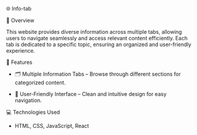 
🌐 Info-tab

📖 Overview

This website provides diverse information across multiple tabs, allowing users to navigate seamlessly and access relevant content efficiently. Each tab is dedicated to a specific topic, ensuring an organized and user-friendly experience.

🔑 Features

 - 🗂️ Multiple Information Tabs – Browse through different sections for categorized content.

 - 🎨 User-Friendly Interface – Clean and intuitive design for easy navigation.

 💻 Technologies Used

 - HTML, CSS, JavaScript, React


